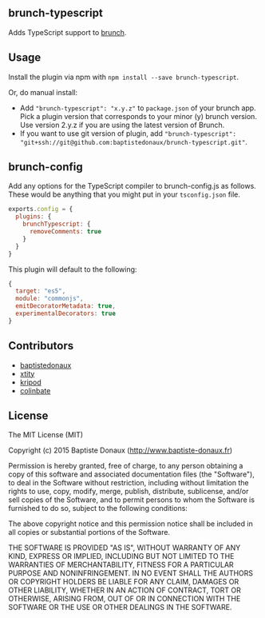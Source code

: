## brunch-typescript
Adds TypeScript support to [brunch](http://brunch.io).

## Usage
Install the plugin via npm with `npm install --save brunch-typescript`.

Or, do manual install:

* Add `"brunch-typescript": "x.y.z"` to `package.json` of your brunch app.
  Pick a plugin version that corresponds to your minor (y) brunch version. Use version 2.y.z if you are using the latest version of Brunch.
* If you want to use git version of plugin, add
`"brunch-typescript": "git+ssh://git@github.com:baptistedonaux/brunch-typescript.git"`.

## brunch-config
Add any options for the TypeScript compiler to brunch-config.js as follows. These would be anything that you might put in your `tsconfig.json` file.

```js
exports.config = {
  plugins: {
    brunchTypescript: {
      removeComments: true
    }
  }
}
```

This plugin will default to the following:

```js
{
  target: "es5",
  module: "commonjs",
  emitDecoratorMetadata: true,
  experimentalDecorators: true
}
```

## Contributors

* [baptistedonaux](https://github.com/baptistedonaux "Baptiste Donaux")
* [xtity](https://github.com/xtity "xtity")
* [kripod](https://github.com/kripod "Kristóf Poduszló")
* [colinbate](https://github.com/colinbate "Colin Bate")


## License

The MIT License (MIT)

Copyright (c) 2015 Baptiste Donaux (http://www.baptiste-donaux.fr)

Permission is hereby granted, free of charge, to any person obtaining a copy
of this software and associated documentation files (the "Software"), to deal
in the Software without restriction, including without limitation the rights
to use, copy, modify, merge, publish, distribute, sublicense, and/or sell
copies of the Software, and to permit persons to whom the Software is
furnished to do so, subject to the following conditions:

The above copyright notice and this permission notice shall be included in
all copies or substantial portions of the Software.

THE SOFTWARE IS PROVIDED "AS IS", WITHOUT WARRANTY OF ANY KIND, EXPRESS OR
IMPLIED, INCLUDING BUT NOT LIMITED TO THE WARRANTIES OF MERCHANTABILITY,
FITNESS FOR A PARTICULAR PURPOSE AND NONINFRINGEMENT. IN NO EVENT SHALL THE
AUTHORS OR COPYRIGHT HOLDERS BE LIABLE FOR ANY CLAIM, DAMAGES OR OTHER
LIABILITY, WHETHER IN AN ACTION OF CONTRACT, TORT OR OTHERWISE, ARISING FROM,
OUT OF OR IN CONNECTION WITH THE SOFTWARE OR THE USE OR OTHER DEALINGS IN
THE SOFTWARE.
